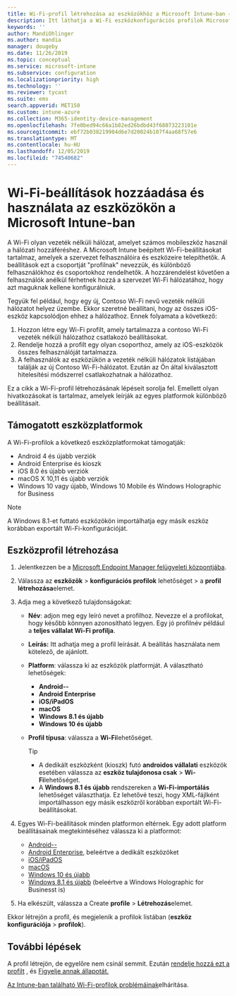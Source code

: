 ```yaml
---
title: Wi-Fi-profil létrehozása az eszközökhöz a Microsoft Intune-ban – Azure | Microsoft Docs
description: Itt láthatja a Wi-Fi eszközkonfigurációs profilok Microsoft Intune-ban való létrehozásának lépéseit. Profilok létrehozása Android, Android Enterprise, Android kioszk, iOS, macOS, Windows 10 és újabb rendszerekhez, valamint Windows holografikus for Business. Ezekkel a profilokkal Wi-Fi-kapcsolatot hozhat létre tanúsítványok használatához, EAP-típus és hitelesítési módszer kiválasztásához, proxy engedélyezéséhez és egyebekhez.
keywords: ''
author: MandiOhlinger
ms.author: mandia
manager: dougeby
ms.date: 11/26/2019
ms.topic: conceptual
ms.service: microsoft-intune
ms.subservice: configuration
ms.localizationpriority: high
ms.technology: ''
ms.reviewer: tycast
ms.suite: ems
search.appverid: MET150
ms.custom: intune-azure
ms.collection: M365-identity-device-management
ms.openlocfilehash: 7fe0bed94c66a1b82ed26bdbd43f68073223101e
ms.sourcegitcommit: ebf72b038219904d6e7d20024b107f4aa68f57e6
ms.translationtype: MT
ms.contentlocale: hu-HU
ms.lasthandoff: 12/05/2019
ms.locfileid: "74540682"
---
```

# <a name="add-and-use-wi-fi-settings-on-your-devices-in-microsoft-intune"></a>Wi-Fi-beállítások hozzáadása és használata az eszközökön a Microsoft Intune-ban

A Wi-Fi olyan vezeték nélküli hálózat, amelyet számos mobileszköz használ a hálózati hozzáféréshez. A Microsoft Intune beépített Wi-Fi-beállításokat tartalmaz, amelyek a szervezet felhasználóira és eszközeire telepíthetők. A beállítások ezt a csoportját "profilnak" nevezzük, és különböző felhasználókhoz és csoportokhoz rendelhetők. A hozzárendelést követően a felhasználók anélkül férhetnek hozzá a szervezet Wi-Fi hálózatához, hogy azt maguknak kellene konfigurálniuk.

Tegyük fel például, hogy egy új, Contoso Wi-Fi nevű vezeték nélküli hálózatot helyez üzembe. Ekkor szeretné beállítani, hogy az összes iOS-eszköz kapcsolódjon ehhez a hálózathoz. Ennek folyamata a következő:

1. Hozzon létre egy Wi-Fi profilt, amely tartalmazza a contoso Wi-Fi vezeték nélküli hálózathoz csatlakozó beállításokat.
2. Rendelje hozzá a profilt egy olyan csoporthoz, amely az iOS-eszközök összes felhasználóját tartalmazza.
3. A felhasználók az eszközükön a vezeték nélküli hálózatok listájában találják az új Contoso Wi-Fi-hálózatot. Ezután az Ön által kiválasztott hitelesítési módszerrel csatlakozhatnak a hálózathoz.

Ez a cikk a Wi-Fi-profil létrehozásának lépéseit sorolja fel. Emellett olyan hivatkozásokat is tartalmaz, amelyek leírják az egyes platformok különböző beállításait.

## <a name="supported-device-platforms"></a>Támogatott eszközplatformok

A Wi-Fi-profilok a következő eszközplatformokat támogatják:

- Android 4 és újabb verziók
- Android Enterprise és kioszk
- iOS 8.0 és újabb verziók
- macOS X 10,11 és újabb verziók
- Windows 10 vagy újabb, Windows 10 Mobile és Windows Holographic for Business

> [!NOTE]
> A Windows 8.1-et futtató eszközökön importálhatja egy másik eszköz korábban exportált Wi-Fi-konfigurációját.

## <a name="create-a-device-profile"></a>Eszközprofil létrehozása

1. Jelentkezzen be a [Microsoft Endpoint Manager felügyeleti központjába](https://go.microsoft.com/fwlink/?linkid=2109431).
2. Válassza az **eszközök** > **konfigurációs profilok** lehetőséget > a **profil létrehozása**elemet.
3. Adja meg a következő tulajdonságokat:

    - **Név**: adjon meg egy leíró nevet a profilhoz. Nevezze el a profilokat, hogy később könnyen azonosítható legyen. Egy jó profilnév például a **teljes vállalat Wi-Fi profilja**.
    - **Leírás:** Itt adhatja meg a profil leírását. A beállítás használata nem kötelező, de ajánlott.
    - **Platform**: válassza ki az eszközök platformját. A választható lehetőségek:

      - **Android--**
      - **Android Enterprise**
      - **iOS/iPadOS**
      - **macOS**
      - **Windows 8.1 és újabb**
      - **Windows 10 és újabb**

    - **Profil típusa**: válassza a **Wi-Fi**lehetőséget.

      > [!TIP]
      >
      > - A dedikált eszközként (kioszk) futó **androidos vállalati** eszközök esetében válassza az **eszköz tulajdonosa csak** > **Wi-Fi**lehetőséget.
      > - A **Windows 8.1 és újabb** rendszereken a **Wi-Fi-importálás** lehetőséget választhatja. Ez lehetővé teszi, hogy XML-fájlként importálhasson egy másik eszközről korábban exportált Wi-Fi-beállításokat.

4. Egyes Wi-Fi-beállítások minden platformon eltérnek. Egy adott platform beállításainak megtekintéséhez válassza ki a platformot:

    - [Android--](wi-fi-settings-android.md)
    - [Android Enterprise](wi-fi-settings-android-enterprise.md), beleértve a dedikált eszközöket
    - [iOS/iPadOS](wi-fi-settings-ios.md)
    - [macOS](wi-fi-settings-macos.md)
    - [Windows 10 és újabb](wi-fi-settings-windows.md)
    - [Windows 8.1 és újabb](wi-fi-settings-import-windows-8-1.md) (beleértve a Windows Holographic for Businesst is)

5. Ha elkészült, válassza a Create **profile** > **Létrehozás**elemet.

Ekkor létrejön a profil, és megjelenik a profilok listában (**eszköz konfigurációja** > **profilok**).

## <a name="next-steps"></a>További lépések

A profil létrejön, de egyelőre nem csinál semmit. Ezután [rendelje hozzá ezt a profilt](device-profile-assign.md) , és [Figyelje annak állapotát.](device-profile-monitor.md)

[Az Intune-ban található Wi-Fi-profilok problémáinak](troubleshoot-wi-fi-profiles.md)elhárítása.
